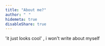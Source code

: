 ```yaml
---
title: "About me?"
author: "⠀"
hidemeta: true
disableShare: true
---
```

'it just looks cool' , i won't write about myself